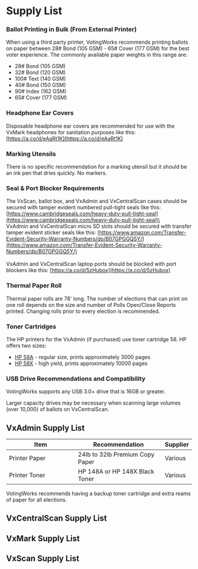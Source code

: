 # Supply List

### Ballot Printing in Bulk (From External Printer)&#x20;

When using a third party printer, VotingWorks recommends printing ballots on paper between 28# Bond (105 GSM) - 65# Cover (177 GSM) for the best voter experience. The commonly available paper weights in this range are:&#x20;

* 28# Bond (105 GSM)
* 32# Bond (120 GSM)
* 100# Text (140 GSM)&#x20;
* 40# Bond (150 GSM)&#x20;
* 90# Index (162 GSM)
* 65# Cover (177 GSM)&#x20;

### Headphone Ear Covers

Disposable headphone ear covers are recommended for use with the VxMark headphones for sanitation purposes like this:  [https://a.co/d/eAaRt1K](https://a.co/d/eAaRt1K)

### Marking Utensils

There is no specific recommendation for a marking utensil but it should be an ink pen that dries quickly. No markers.

### Seal & Port Blocker Requirements

The VxScan, ballot box, and VxAdmin and VxCentralScan cases should be secured with tamper evident numbered pull-tight seals like this: [https://www.cambridgeseals.com/heavy-duty-pull-tight-seal](https://www.cambridgeseals.com/heavy-duty-pull-tight-seal)\
\
VxAdmin and VxCentralScan micro SD slots should be secured with transfer tamper evident sticker seals like this: [https://www.amazon.com/Transfer-Evident-Security-Warranty-Numbers/dp/B07GPGGQ5Y/](https://www.amazon.com/Transfer-Evident-Security-Warranty-Numbers/dp/B07GPGGQ5Y/) \
\
VxAdmin and VxCentralScan laptop ports should be blocked with port blockers like this: [https://a.co/d/5zHubox](https://a.co/d/5zHubox)

### Thermal Paper Roll

Thermal paper rolls are 78' long. The number of elections that can print on one roll depends on the size and number of Polls Open/Close Reports printed. Changing rolls prior to every election is recommended.

### Toner Cartridges

The HP printers for the VxAdmin (if purchased) use toner cartridge 58. HP offers two sizes:

* [HP 58A](https://www.hp.com/us-en/shop/pdp/hp-58a-black-original-laserjet-toner-cartridge) - regular size, prints approximately 3000 pages
* [HP 58X](https://www.hp.com/us-en/shop/pdp/hp-58x-high-yield-black-original-laserjet-toner-cartridge) - high yield, prints approximately 10000 pages

### USB Drive Recommendations and Compatibility

VotingWorks supports any USB 3.0+ drive that is 16GB or greater.&#x20;

Larger capacity drives may be necessary when scanning large volumes (over 10,000) of ballots on VxCentralScan.

## VxAdmin Supply List

<table><thead><tr><th width="171">Item</th><th>Recommendation</th><th>Supplier</th></tr></thead><tbody><tr><td>Printer Paper</td><td>24lb to 32lb Premium Copy Paper</td><td>Various</td></tr><tr><td>Printer Toner</td><td>HP 148A or HP 148X Black Toner</td><td>Various</td></tr></tbody></table>

VotingWorks recommends having a backup toner cartridge and extra reams of paper for all elections.

## VxCentralScan Supply List



## VxMark Supply List



## VxScan Supply List






